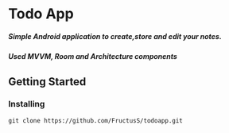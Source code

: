 <h1 align="left">Todo App</h1> 
<h5 align="left" >Simple Android application to create,store and edit your notes.</h3>
<h5 align="left">Used MVVM, Room and Architecture components</h3>


<h2 align="left">Getting Started</h2> 
<h3 align="left" >Installing</h3>
<pre><code>git clone https://github.com/FructusS/todoapp.git
</code></pre>
